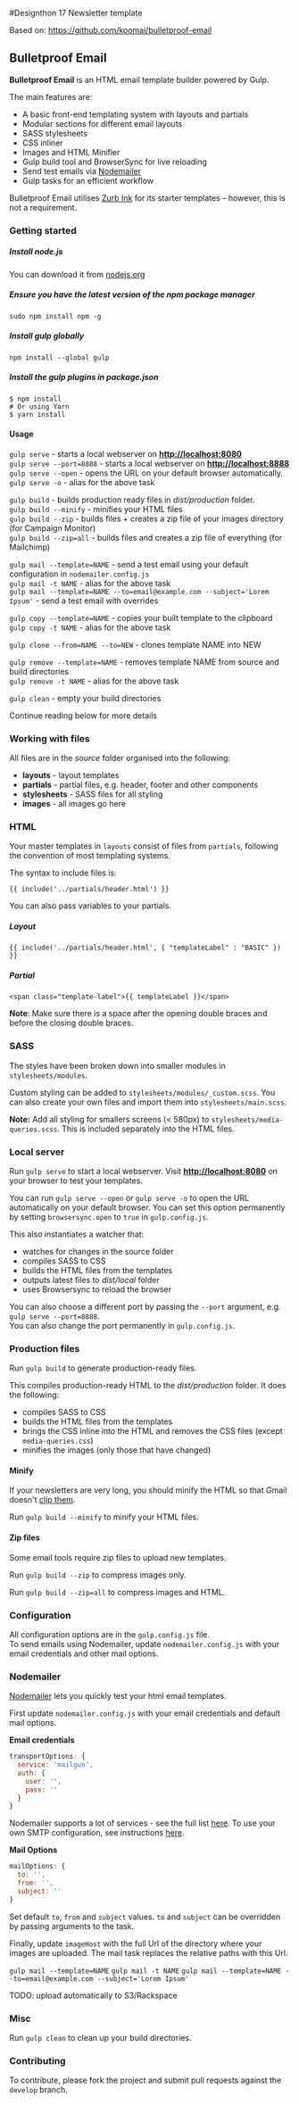 #Designthon 17 Newsletter template

Based on:
https://github.com/koomai/bulletproof-email


## Bulletproof Email  

**Bulletproof Email** is an HTML email template builder powered by Gulp.

The main features are:

*   A basic front-end templating system with layouts and partials
*   Modular sections for different email layouts
*   SASS stylesheets
*   CSS inliner
*   Images and HTML Minifier
*   Gulp build tool and BrowserSync for live reloading
*   Send test emails via [Nodemailer](https://github.com/andris9/nodemailer)
*   Gulp tasks for an efficient workflow  

Bulletproof Email utilises [Zurb Ink](http://zurb.com/ink/templates.php) for its starter templates – however, this is not a requirement.

### Getting started

##### Install node.js

You can download it from [nodejs.org](https://nodejs.org/)

##### Ensure you have the latest version of the npm package manager

`sudo npm install npm -g`

##### Install gulp globally

`npm install --global gulp`

##### Install the gulp plugins in package.json

```shell
$ npm install
# Or using Yarn
$ yarn install
```

#### Usage

`gulp serve` - starts a local webserver on **[http://localhost:8080](http://localhost:8080)**  
`gulp serve --port=8888` - starts a local webserver on **[http://localhost:8888](http://localhost:8888)**  
`gulp serve --open` - opens the URL on your default browser automatically.  
`gulp serve -o` - alias for the above task  

`gulp build` - builds production ready files in *dist/production* folder.  
`gulp build --minify` - minifies your HTML files  
`gulp build --zip` - builds files + creates a zip file of your images directory (for Campaign Monitor)  
`gulp build --zip=all` - builds files and creates a zip file of everything (for Mailchimp)  

`gulp mail --template=NAME` - send a test email using your default configuration in `nodemailer.config.js`  
`gulp mail -t NAME` - alias for the above task  
`gulp mail --template=NAME --to=email@example.com --subject='Lorem Ipsum'` - send a test email with overrides  

`gulp copy --template=NAME` - copies your built template to the clipboard  
`gulp copy -t NAME` - alias for the above task  

`gulp clone --from=NAME --to=NEW` - clones template NAME into NEW  

`gulp remove --template=NAME` - removes template NAME from source and build directories  
`gulp remove -t NAME` - alias for the above task  

`gulp clean` - empty your build directories  

Continue reading below for more details  

### Working with files

All files are in the *source* folder organised into the following:

*   **layouts** - layout templates
*   **partials** - partial files, e.g. header, footer and other components
*   **stylesheets** - SASS files for all styling
*   **images** - all images go here

### HTML
Your master templates in `layouts` consist of files from `partials`,
following the convention of most templating systems.

The syntax to include files is:

`{{ include('../partials/header.html') }}`

You can also pass variables to your partials.

##### *Layout*

`{{ include('../partials/header.html', { "templateLabel" : "BASIC" }) }}`

##### *Partial*

`<span class="template-label">{{ templateLabel }}</span>`

**Note**: Make sure there is a space after the opening double braces and before the closing double braces.


### SASS

The styles have been broken down into smaller modules in `stylesheets/modules`.

Custom styling can be added to `stylesheets/modules/_custom.scss`.
You can also create your own files and import them into `stylesheets/main.scss`.

**Note:** Add all styling for smallers screens (< 580px) to `stylesheets/media-queries.scss`. This is included separately into the HTML files.

### Local server

Run `gulp serve` to start a local webserver.
Visit **[http://localhost:8080](http://localhost:8080)** on your browser to test your templates.

You can run `gulp serve --open` or `gulp serve -o` to open the URL automatically on your default browser. You can set this option permanently by setting `browsersync.open` to `true` in `gulp.config.js`.

This also instantiates a watcher that:

*   watches for changes in the source folder
*   compiles SASS to CSS
*   builds the HTML files from the templates
*   outputs latest files to *dist/local* folder
*   uses Browsersync to reload the browser

You can also choose a different port by passing the `--port` argument, e.g. `gulp serve --port=8888`.  
You can also change the port permanently in `gulp.config.js`.

### Production files

Run `gulp build` to generate production-ready files.

This compiles production-ready HTML to the *dist/production* folder. It does the following:

*   compiles SASS to CSS
*   builds the HTML files from the templates
*   brings the CSS inline into the HTML and removes the CSS files (except `media-queries.css`)
*   minifies the images (only those that have changed)

#### Minify

If your newsletters are very long, you should minify the HTML so that Gmail doesn't
[clip them](https://www.campaignmonitor.com/forums/topic/8088/what-rule-does-gmail-use-to-decide-when-to-clip-a-message/).

Run `gulp build --minify` to minify your HTML files.

#### Zip files

Some email tools require zip files to upload new templates.

Run `gulp build --zip` to compress images only.

Run `gulp build --zip=all` to compress images and HTML.

### Configuration

All configuration options are in the `gulp.config.js` file.  
To send emails using Nodemailer, update `nodemailer.config.js` with your email credentials and other mail options.

### Nodemailer

[Nodemailer](https://github.com/andris9/nodemailer) lets you quickly test your html email templates.

First update `nodemailer.config.js` with your email credentials and default mail options.

**Email credentials**

```js
transportOptions: {
  service: 'mailgun',
  auth: {
    user: '',
    pass: ''
  }
}
```

Nodemailer supports a lot of services -
see the full list [here](https://github.com/andris9/nodemailer-wellknown#supported-services).
To use your own SMTP configuration, see instructions [here](https://github.com/andris9/nodemailer-smtp-transport#usage).

**Mail Options**

```js
mailOptions: {
  to: '',
  from: '',
  subject: ''
}
```

Set default `to`, `from` and `subject` values. `to` and `subject` can be overridden by passing arguments to the task.

Finally, update `imageHost` with the full Url of the directory where your images are uploaded.
The mail task replaces the relative paths with this Url.

`gulp mail --template=NAME`
`gulp mail -t NAME`
`gulp mail --template=NAME --to=email@example.com --subject='Lorem Ipsum'`

TODO: upload automatically to S3/Rackspace

### Misc

Run `gulp clean` to clean up your build directories.

### Contributing

To contribute, please fork the project and submit pull requests against the `develop` branch.
